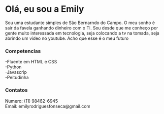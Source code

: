 <h1>Olá, eu sou a Emily</h1>
Sou uma estudante simples de São Bernarndo do Campo. O meu sonho é sair da favela ganhando dinheiro com o TI.
Sou desde que me conheço por gente muito interessada em tecnologia, seja colocando a tv na tomada, seja abrindo um video no youtube. Acho que esse é o meu futuro
<h3>Competencias</h3>
-Fluente em HTML e CSS<br>
-Python <br>
-Javascrip<br>
-Peitudinha
<h3>Contatos</h3>
Numero: (11) 98462-6945<br>
Email: emilyrodriguesfonseca@gmail.com
